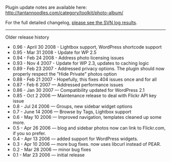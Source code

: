 Plugin update notes are available here: http://tantannoodles.com/category/toolkit/photo-album/

For the full detailed changelog, [please see the SVN log results](http://code.google.com/p/photo-album/source/list).


---


Older release history

  * 0.96 - April 30 2008 - Lightbox support, WordPress shortcode support
  * 0.95 - Mar 31 2008 - Update for WP 2.5
  * 0.94 - Feb 24 2008 - Address photo licensing issues
  * 0.93 - Nov 4 2007 - Update for WP 2.3, updates to caching logic
  * 0.89 - Feb 23 2007 - Addressed privacy options. The plugin should now properly respect the "Hide Private" photos option
  * 0.88 - Feb 21 2007 - Hopefully, this fixes 404 issues once and for all
  * 0.87 - Feb 6 2007 — Addressed performance issues
  * 0.86 - Jan 30 2007 — Compatibility updated for WordPress 2.1
  * 0.85 - Oct 2 2006 — Maintenance release to deal with Flickr API key issue
  * 0.8 - Jul 24 2006 — Groups, new sidebar widget options
  * 0.7 - June 14 2006 — Browse by Tags, Lightbox support
  * 0.6 - May 10 2006 — Improved navigation, templates cleaned up some more.
  * 0.5 - Apr 26 2006 — blog and sidebar photos now can link to Flickr.com, if you so prefer.
  * 0.4 - Apr 13 2006 — added support for WordPress widgets.
  * 0.3 - Apr 10 2006 — more bug fixes. now uses libcurl instead of PEAR.
  * 0.2 - Mar 28 2006 — minor bug fixes
  * 0.1 - Mar 23 2006 — initial release